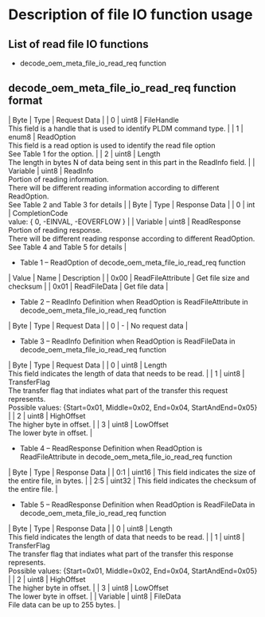 # Description of file IO function usage

## List of read file IO functions

- decode_oem_meta_file_io_read_req function

## decode_oem_meta_file_io_read_req function format

| Byte | Type | Request Data | | 0 | uint8 | FileHandle <br> This field is a
handle that is used to identify PLDM command type. | | 1 | enum8 | ReadOption
<br> This field is a read option is used to identify the read file option <br>
See Table 1 for the option. | | 2 | uint8 | Length <br> The length in bytes N of
data being sent in this part in the ReadInfo field. | | Variable | uint8 |
ReadInfo <br> Portion of reading information. <br> There will be different
reading information according to different ReadOption. <br> See Table 2 and
Table 3 for details | | Byte | Type | Response Data | | 0 | int | CompletionCode
<br> value: { 0, -EINVAL, -EOVERFLOW } | | Variable | uint8 | ReadResponse <br>
Portion of reading response. <br> There will be different reading response
according to different ReadOption. <br> See Table 4 and Table 5 for details |

- Table 1 – ReadOption of decode_oem_meta_file_io_read_req function

| Value | Name | Description | | 0x00 | ReadFileAttribute | Get file size and
checksum | | 0x01 | ReadFileData | Get file data |

- Table 2 – ReadInfo Definition when ReadOption is ReadFileAttribute in
  decode_oem_meta_file_io_read_req function

| Byte | Type | Request Data | | 0 | - | No request data |

- Table 3 – ReadInfo Definition when ReadOption is ReadFileData in
  decode_oem_meta_file_io_read_req function

| Byte | Type | Request Data | | 0 | uint8 | Length <br> This field indicates
the length of data that needs to be read. | | 1 | uint8 | TransferFlag <br> The
transfer flag that indiates what part of the transfer this request represents.
<br> Possible values: {Start=0x01, Middle=0x02, End=0x04, StartAndEnd=0x05} | |
2 | uint8 | HighOffset <br> The higher byte in offset. | | 3 | uint8 | LowOffset
<br> The lower byte in offset. |

- Table 4 – ReadResponse Definition when ReadOption is ReadFileAttribute in
  decode_oem_meta_file_io_read_req function

| Byte | Type | Response Data | | 0:1 | uint16 | This field indicates the size
of the entire file, in bytes. | | 2:5 | uint32 | This field indicates the
checksum of the entire file. |

- Table 5 – ReadResponse Definition when ReadOption is ReadFileData in
  decode_oem_meta_file_io_read_req function

| Byte | Type | Response Data | | 0 | uint8 | Length <br> This field indicates
the length of data that needs to be read. | | 1 | uint8 | TransferFlag <br> The
transfer flag that indiates what part of the transfer this response represents.
<br> Possible values: {Start=0x01, Middle=0x02, End=0x04, StartAndEnd=0x05} | |
2 | uint8 | HighOffset <br> The higher byte in offset. | | 3 | uint8 | LowOffset
<br> The lower byte in offset. | | Variable | uint8 | FileData <br> File data
can be up to 255 bytes. |
